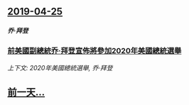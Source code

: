 ## [2019-04-25](/news/2019/04/25/index.md)

##### 乔·拜登
### [前美國副總統乔·拜登宣佈將參加2020年美國總統選舉 ](/news/2019/04/25/前美國副總統乔-拜登宣佈將參加2020年美國總統選舉.md)
_上下文: 2020年美國總統選舉, 乔·拜登_

## [前一天...](/news/2019/04/21/index.md)

